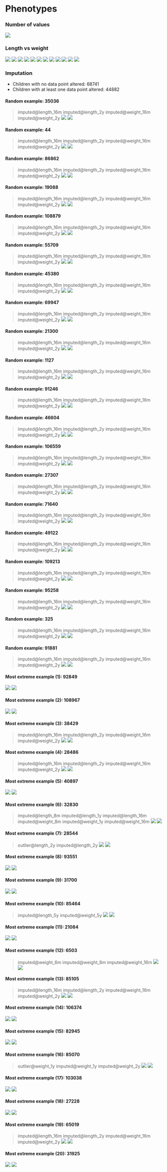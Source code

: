 # Phenotypes
### Number of values
![](plots/n.png)
### Length vs weight
![](plots/length_weight_1.png)
![](plots/length_weight_2.png)
![](plots/length_weight_3.png)
![](plots/length_weight_4.png)
![](plots/length_weight_5.png)
![](plots/length_weight_6.png)
![](plots/length_weight_7.png)
![](plots/length_weight_8.png)
![](plots/length_weight_9.png)
![](plots/length_weight_10.png)
![](plots/length_weight_11.png)
![](plots/length_weight_12.png)
### Imputation
- Children with no data point altered: 68741
- Children with at least one data point altered: 44882
#### Random example: 35036
> imputed@length_16m imputed@length_2y imputed@weight_16m imputed@weight_2y
![](plots/35036_length.png)
![](plots/35036_weight.png)
#### Random example: 44
> imputed@length_16m imputed@length_2y imputed@weight_16m imputed@weight_2y
![](plots/44_length.png)
![](plots/44_weight.png)
#### Random example: 86862
> imputed@length_16m imputed@length_2y imputed@weight_16m imputed@weight_2y
![](plots/86862_length.png)
![](plots/86862_weight.png)
#### Random example: 19088
> imputed@length_16m imputed@length_2y imputed@weight_16m imputed@weight_2y
![](plots/19088_length.png)
![](plots/19088_weight.png)
#### Random example: 108879
> imputed@length_16m imputed@length_2y imputed@weight_16m imputed@weight_2y
![](plots/108879_length.png)
![](plots/108879_weight.png)
#### Random example: 55709
> imputed@length_16m imputed@length_2y imputed@weight_16m imputed@weight_2y
![](plots/55709_length.png)
![](plots/55709_weight.png)
#### Random example: 45380
> imputed@length_16m imputed@length_2y imputed@weight_16m imputed@weight_2y
![](plots/45380_length.png)
![](plots/45380_weight.png)
#### Random example: 69947
> imputed@length_16m imputed@length_2y imputed@weight_16m imputed@weight_2y
![](plots/69947_length.png)
![](plots/69947_weight.png)
#### Random example: 21300
> imputed@length_16m imputed@length_2y imputed@weight_16m imputed@weight_2y
![](plots/21300_length.png)
![](plots/21300_weight.png)
#### Random example: 1127
> imputed@length_16m imputed@length_2y imputed@weight_16m imputed@weight_2y
![](plots/1127_length.png)
![](plots/1127_weight.png)
#### Random example: 91246
> imputed@length_16m imputed@length_2y imputed@weight_16m imputed@weight_2y
![](plots/91246_length.png)
![](plots/91246_weight.png)
#### Random example: 46604
> imputed@length_16m imputed@length_2y imputed@weight_16m imputed@weight_2y
![](plots/46604_length.png)
![](plots/46604_weight.png)
#### Random example: 106559
> imputed@length_16m imputed@length_2y imputed@weight_16m imputed@weight_2y
![](plots/106559_length.png)
![](plots/106559_weight.png)
#### Random example: 27307
> imputed@length_16m imputed@length_2y imputed@weight_16m imputed@weight_2y
![](plots/27307_length.png)
![](plots/27307_weight.png)
#### Random example: 71640
> imputed@length_16m imputed@length_2y imputed@weight_16m imputed@weight_2y
![](plots/71640_length.png)
![](plots/71640_weight.png)
#### Random example: 49122
> imputed@length_16m imputed@length_2y imputed@weight_16m imputed@weight_2y
![](plots/49122_length.png)
![](plots/49122_weight.png)
#### Random example: 109213
> imputed@length_16m imputed@length_2y imputed@weight_16m imputed@weight_2y
![](plots/109213_length.png)
![](plots/109213_weight.png)
#### Random example: 95258
> imputed@length_16m imputed@length_2y imputed@weight_16m imputed@weight_2y
![](plots/95258_length.png)
![](plots/95258_weight.png)
#### Random example: 325
> imputed@length_16m imputed@length_2y imputed@weight_16m imputed@weight_2y
![](plots/325_length.png)
![](plots/325_weight.png)
#### Random example: 91881
> imputed@length_16m imputed@length_2y imputed@weight_16m imputed@weight_2y
![](plots/91881_length.png)
![](plots/91881_weight.png)
#### Most extreme example (1): 92849
> 
![](plots/92849_length.png)
![](plots/92849_weight.png)
#### Most extreme example (2): 108967
> 
![](plots/108967_length.png)
![](plots/108967_weight.png)
#### Most extreme example (3): 38429
> imputed@length_16m imputed@length_2y imputed@weight_16m imputed@weight_2y
![](plots/38429_length.png)
![](plots/38429_weight.png)
#### Most extreme example (4): 28486
> imputed@length_16m imputed@length_2y imputed@weight_16m imputed@weight_2y
![](plots/28486_length.png)
![](plots/28486_weight.png)
#### Most extreme example (5): 40897
> 
![](plots/40897_length.png)
![](plots/40897_weight.png)
#### Most extreme example (6): 32830
> imputed@length_8m imputed@length_1y imputed@length_16m imputed@weight_8m imputed@weight_1y imputed@weight_16m
![](plots/32830_length.png)
![](plots/32830_weight.png)
#### Most extreme example (7): 28544
> outlier@length_2y imputed@length_2y
![](plots/28544_length.png)
![](plots/28544_weight.png)
#### Most extreme example (8): 93551
> 
![](plots/93551_length.png)
![](plots/93551_weight.png)
#### Most extreme example (9): 31700
> 
![](plots/31700_length.png)
![](plots/31700_weight.png)
#### Most extreme example (10): 85464
> imputed@length_5y imputed@weight_5y
![](plots/85464_length.png)
![](plots/85464_weight.png)
#### Most extreme example (11): 21084
> 
![](plots/21084_length.png)
![](plots/21084_weight.png)
#### Most extreme example (12): 6503
> imputed@weight_6m imputed@weight_8m imputed@weight_16m
![](plots/6503_length.png)
![](plots/6503_weight.png)
#### Most extreme example (13): 85105
> imputed@length_16m imputed@length_2y imputed@weight_16m imputed@weight_2y
![](plots/85105_length.png)
![](plots/85105_weight.png)
#### Most extreme example (14): 106374
> 
![](plots/106374_length.png)
![](plots/106374_weight.png)
#### Most extreme example (15): 82945
> 
![](plots/82945_length.png)
![](plots/82945_weight.png)
#### Most extreme example (16): 85070
> outlier@weight_1y imputed@weight_1y imputed@weight_2y
![](plots/85070_length.png)
![](plots/85070_weight.png)
#### Most extreme example (17): 103038
> 
![](plots/103038_length.png)
![](plots/103038_weight.png)
#### Most extreme example (18): 27228
> 
![](plots/27228_length.png)
![](plots/27228_weight.png)
#### Most extreme example (19): 65019
> imputed@length_16m imputed@length_2y imputed@weight_16m imputed@weight_2y
![](plots/65019_length.png)
![](plots/65019_weight.png)
#### Most extreme example (20): 31925
> 
![](plots/31925_length.png)
![](plots/31925_weight.png)
